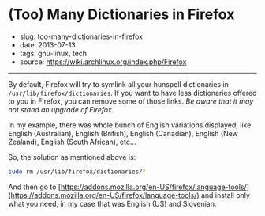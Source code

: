 # (Too) Many Dictionaries in Firefox

- slug: too-many-dictionaries-in-firefox
- date: 2013-07-13
- tags: gnu-linux, tech
- source: https://wiki.archlinux.org/index.php/Firefox

-----------------

By default, Firefox will try to symlink all your hunspell dictionaries in `/usr/lib/firefox/dictionaries`.
If you want to have less dictionaries offered to you in Firefox, you can remove some of those links. _Be aware that it may not stand an upgrade of Firefox._

In my example, there was whole bunch of English variations displayed, like: English (Australian),
English (British), English (Canadian), English (New Zealand), English (South African), etc...

So, the solution as mentioned above is:

````bash
sudo rm /usr/lib/firefox/dictionaries/*
````

And then go to [https://addons.mozilla.org/en-US/firefox/language-tools/](https://addons.mozilla.org/en-US/firefox/language-tools/) and install
only what you need, in my case that was English (US) and Slovenian.